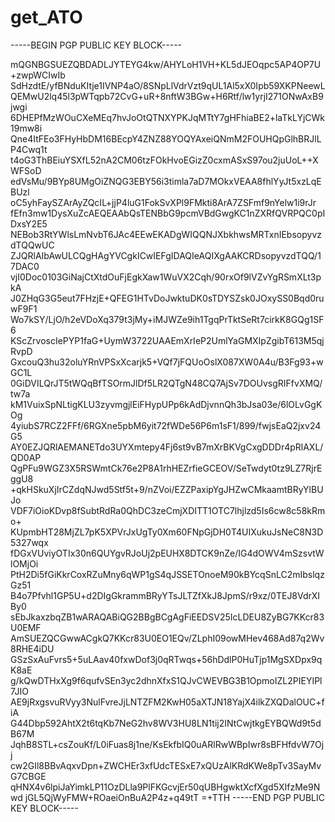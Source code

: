 # get_ATO
-----BEGIN PGP PUBLIC KEY BLOCK-----

mQGNBGSUEZQBDADLJYTEYG4kw/AHYLoH1VH+KL5dJEOqpc5AP4OP7U+zwpWCIwIb
SdHzdtE/yfBNduKItje1IVNP4aO/8SNpLlVdrVzt9qUL1Al5xX0Ipb59XKPNeewL
QEMwU2lq45l3pWTqpb72CvG+uR+8nftW3BGw+H6Rtf/lw1yrjI271ONwAxB9jwgi
6DHEPfMzWOuCXeMEq7hvJoOtQTNXYPKJqMTtY7gHFhiaBE2+laTkLYjCWk19mw8i
Qne4ItFEo3FHyHbDM16BEcpY4ZNZ88YOQYAxeiQNmM2FOUHQpGlhBRJlLP4Cwq1t
t4oG3ThBEiuYSXfL52nA2CM06tzFOkHvoEGizZ0cxmASxS97ou2juUoL++XWFSoD
edVsMu/9BYp8UMgOiZNQG3EBY56i3timla7aD7MOkxVEAA8fhlYyJt5xzLqEBUzl
oC5yhFaySZArAyZQcIL+jjP4luG1FokSvXPl9FMkti8ArA7ZSFmf9nYelw1i9rJr
fEfn3mw1DysXuZcAEQEAAbQsTENBbG9pcmVBdGwgKC1nZXRfQVRPQC0pIDxsY2E5
NEBob3RtYWlsLmNvbT6JAc4EEwEKADgWIQQNJXbkhwsMRTxnIEbsopyvzdTQQwUC
ZJQRlAIbAwULCQgHAgYVCgkICwIEFgIDAQIeAQIXgAAKCRDsopyvzdTQQ/17DAC0
vjI0Doc0103GiNajCtXtdOuFjEgkXaw1WuVX2Cqh/90rxOf9lVZvYgRSmXLt3pkA
J0ZHqG3G5eut7FHzjE+QFEG1HTvDoJwktuDK0sTDYSZsk0JOxySS0Bqd0ruwF9F1
Wo7kSY/LjO/h2eVDoXq379t3jMy+iMJWZe9ih1TgqPrTktSeRt7cirkK8GQg1SF6
KScZrvoscIePYP1faG+UymW3722UAAEmXrIeP2UmlYaGMXIpZgibT613M5qjRvpD
GxcouQ3hu32oluYRnVPSxXcarjk5+VQf7jFQUoOslX087XW0A4u/B3Fg93+wGC1L
0GiDVILQrJT5tWQqBfTSOrmJlDf5LR2QTgN48CQ7AjSv7DOUvsgRIFfvXMQ/tw7a
kM1VuixSpNLtigKLU3zyvmgjlEiFHypUPp6kAdDjvnnQh3bJsa03e/6lOLvGgKOg
4yiubS7RCZ2FFf/6RGXne5pbM6yit72fWDe56P6m1sF1/899/fwjsEaQ2jxv24G5
AY0EZJQRlAEMANETdo3UYXmtepy4Fj6st9vB7mXrBKVgCxgDDDr4pRlAXL/QD0AP
QgPFu9WGZ3X5RSWmtCk76e2P8A1rhHEZrfieGCEOV/SeTwdyt0tz9LZ7RjrEggU8
+qkHSkuXjIrCZdqNJwd5Stf5t+9/nZVoi/EZZPaxipYgJHZwCMkaamtBRyYlBUJo
VDF7iOioKDvp8fSubtRdRa0QhDC3zeCmjXDITT1OTC7lhjlzd5Is6cw8c58kRmo+
KUpmbHT28MjZL7pK5XPVrJxUgTy0Xm60FNpGjDH0T4UIXukuJsNeC8N3D5327wqx
fDGxVUviyOTIx30n6QUYgvRJoUj2pEUHX8DTCK9nZe/IG4dOWV4mSzsvtWlOMjOi
PtH2Di5fGiKkrCoxRZuMny6qWP1gS4qJSSETOnoeM90kBYcqSnLC2mIbslqzGz51
B4o7Pfvhl1GP5U+d2DIgGkrammBRyYTsJLTZfXkJ8JpmS/r9xz/0TEJ8VdrXIBy0
sEbJkaxzbqZB1wARAQABiQG2BBgBCgAgFiEEDSV25IcLDEU8ZyBG7KKcr83U0EMF
AmSUEZQCGwwACgkQ7KKcr83U0EO1EQv/ZLphI09owMHev468Ad87q2Wv8RHE4iDU
GSzSxAuFvrs5+5uLAav40fxwDof3j0qRTwqs+56hDdlP0HuTjp1MgSXDpx9qK8aE
g/kQwDTHxXg9f6qufvSEn3yc2dhnXfxS1QJvCWEVBG3B1OpmoIZL2PIEYIPl7JIO
AE9jRxgsvuRVyy3NulFvreJjLNTZFM2KwH05aXTJN18YajX4ilkZXQDalOUC+fiA
G44Dbp592AhtX2t6tqKb7NeG2hv8WV3HU8LN1tij2INtCwjtkgEYBQWd9t5dB67M
JqhB8STL+csZouKf/L0iFuas8j1ne/KsEkfbIQ0uARlRwWBpIwr8sBFHfdvW7Ojj
cw2GIl8BBvAqxvDpn+ZWCHEr3xfUdcTESxE7xQUzAlKRdKWe8pTv3SayMvG7CBGE
qHNX4v6lpiJaYimkLP11OzDLla9PlFKGcvjEr50qUBHgwktXcfXgd5XIfzMe9Nwd
jGL5QjWyFMW+ROaeiOnBuA2P4z+q49tT
=+TTH
-----END PGP PUBLIC KEY BLOCK-----
